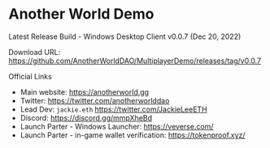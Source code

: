Another World Demo
===
Latest Release Build - Windows Desktop Client v0.0.7 (Dec 20, 2022)

Download URL: https://github.com/AnotherWorldDAO/MultiplayerDemo/releases/tag/v0.0.7

Official Links
- Main website: https://anotherworld.gg
- Twitter: https://twitter.com/anotherworlddao
- Lead Dev: `jackie.eth` https://twitter.com/JackieLeeETH
- Discord: https://discord.gg/mmpXheBd
- Launch Parter - Windows Launcher: https://veverse.com/
- Launch Parter - in-game wallet verification: https://tokenproof.xyz/
